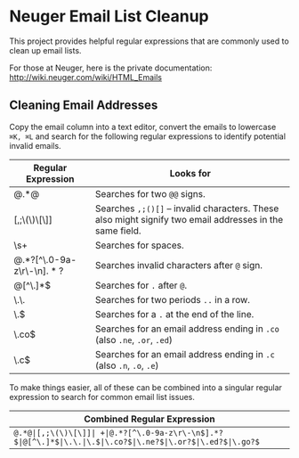 # Neuger Email List Cleanup
This project provides helpful regular expressions that are commonly used to clean up email lists.

For those at Neuger, here is the private documentation:
http://wiki.neuger.com/wiki/HTML_Emails

## Cleaning Email Addresses
Copy the email column into a text editor, convert the emails to lowercase `⌘K, ⌘L` and search for the following regular expressions to identify potential invalid emails.

| Regular Expression         | Looks for                                                                                                     |
|----------------------------|---------------------------------------------------------------------------------------------------------------|
| @.*@                       | Searches for two `@@` signs.                                                                                   |
| [,;\\(\\)\\[\\]]               | Searches `,;()[]` – invalid characters. These also might signify two email addresses in the same field.       |
| \s+                        | Searches for spaces.                                                                                          |
| @.*?[^\\.0-9a-z\\r\\-\\n$].*?$ | Searches invalid characters after `@` sign.                                                                   |
| @[^\\.]*$                   | Searches for `.` after `@`.                                                                                   |
| \\.\\.                       | Searches for two periods `..` in a row.                                                                       |
| \\.$                        | Searches for a `.` at the end of the line.                                                                    |
| \\.co$                      | Searches for an email address ending in `.co` (also `.ne`, `.or`, `.ed`)                                      |
| \\.c$                       | Searches for an email address ending in `.c` (also `.n`, `.o`, `.e`)                                          |

To make things easier, all of these can be combined into a singular regular expression to search for common email list issues.

| Combined Regular Expression                                                                                     |
|-----------------------------------------------------------------------------------------------------------------|
| ```@.*@\|[,;\(\)\[\]]\| +\|@.*?[^\.0-9a-z\r\-\n$].*?$\|@[^\.]*$\|\.\.\|\.$\|\.co?$\|\.ne?$\|\.or?$\|\.ed?$\|\.go?$``` |

